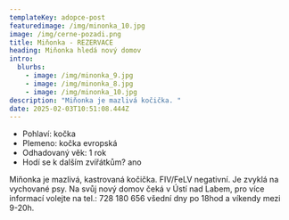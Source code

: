 ```yaml
---
templateKey: adopce-post
featuredimage: /img/minonka_10.jpg
image: /img/cerne-pozadi.png
title: Miňonka - REZERVACE
heading: Miňonka hledá nový domov
intro:
  blurbs:
    - image: /img/minonka_9.jpg
    - image: /img/minonka_8.jpg
    - image: /img/minonka_10.jpg
description: "Miňonka je mazlivá kočička. "
date: 2025-02-03T10:51:08.444Z
---
```

* P﻿ohlaví: kočka 
* P﻿lemeno: kočka evropská
* O﻿dhadovaný věk: 1 rok 
* H﻿odí se k dalším zvířátkům? ano

M﻿iňonka je mazlivá, kastrovaná kočička. FIV/FeLV negativní. Je zvyklá na vychované psy. Na svůj nový domov čeká v Ústí nad Labem, pro více informací volejte na tel.: 728 180 656 všední dny po 18hod a víkendy mezi 9-20h.